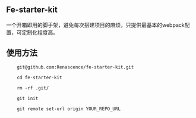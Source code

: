 Fe-starter-kit
---

一个开箱即用的脚手架，避免每次搭建项目的麻烦，只提供最基本的webpack配置，可定制化程度高。

使用方法
---
```
    git@github.com:Renascence/fe-starter-kit.git

    cd fe-starter-kit

    rm -rf .git/

    git init

    git remote set-url origin YOUR_REPO_URL
```